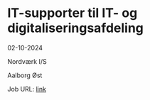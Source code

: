 # IT-supporter til IT- og digitaliseringsafdeling
02-10-2024

Nordværk I/S

Aalborg Øst

Job URL: [link](https://candidate.hr-manager.net/ApplicationInit.aspx?cid=2768&ProjectId=143690&DepartmentId=18973&MediaId=4629)


